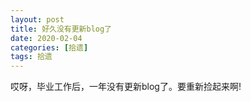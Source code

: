 ```yaml
---
layout: post
title: 好久没有更新blog了
date: 2020-02-04
categories: [拾遗]
tags: 拾遗
---
```

<!--more-->

哎呀，毕业工作后，一年没有更新blog了。要重新捡起来啊!
